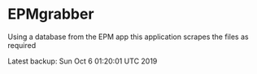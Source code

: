 # EPMgrabber
Using a database from the EPM app this application scrapes the files as required


Latest backup: Sun Oct 6 01:20:01 UTC 2019
